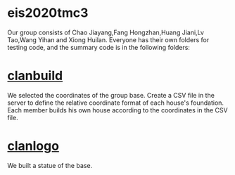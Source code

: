 # eis2020tmc3
Our group consists of Chao Jiayang,Fang Hongzhan,Huang Jiani,Lv Tao,Wang Yihan and Xiong Huilan. Everyone has their own folders for testing code, and the summary code is in the following folders:
# [clanbuild](https://github.com/shiep18/eis2020tmc3/tree/master/clanbuild)
We selected the coordinates of the group base.
Create a CSV file in the server to define the relative coordinate format of each house's foundation.
Each member builds his own house according to the coordinates in the CSV file.
# [clanlogo](https://github.com/shiep18/eis2020tmc3/tree/master/clanlogo)
We built a statue of the base.
